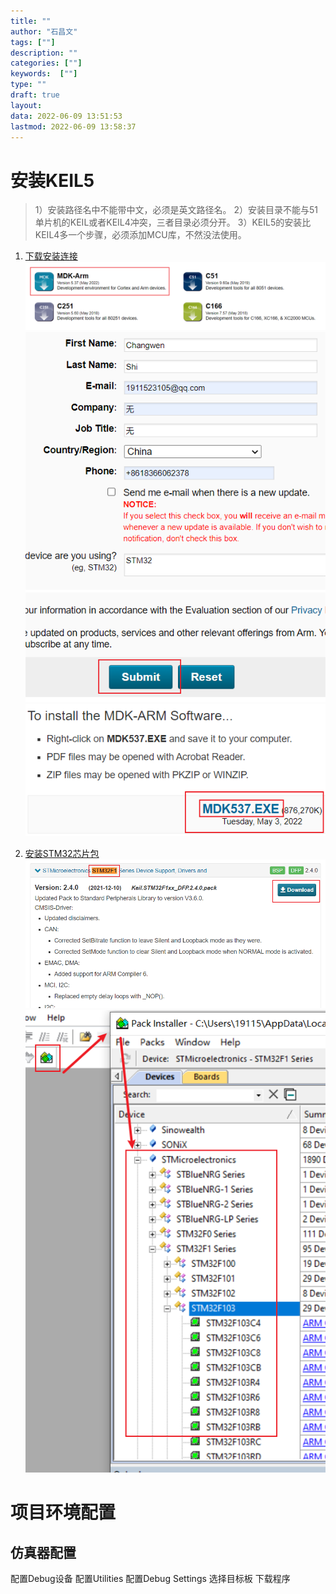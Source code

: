 ```yaml
---
title: ""
author: "石昌文"
tags: [""]
description: ""
categories: [""]
keywords:  [""]
type: ""
draft: true
layout: 
data: 2022-06-09 13:51:53
lastmod: 2022-06-09 13:58:37
---
```


# 安装KEIL5

> 1）安装路径名中不能带中文，必须是英文路径名。
> 2）安装目录不能与51单片机的KEIL或者KEIL4冲突，三者目录必须分开。
> 3）KEIL5的安装比KEIL4多一个步骤，必须添加MCU库，不然没法使用。

1. [下载安装连接](https://www.keil.com/download/product/)
	![](0.基础环境配置.assets/image-20220609135442.png)![](0.基础环境配置.assets/image-20220609135602.png)![](0.基础环境配置.assets/image-20220609135645.png)

2. [安装STM32芯片包](http://www.keil.com/dd2/pack/)
	![](0.基础环境配置.assets/image-20220609135835.png)![](0.基础环境配置.assets/image-20220609140209.png)

# 项目环境配置
## 仿真器配置
配置Debug设备
配置Utilities
配置Debug Settings
选择目标板
下载程序